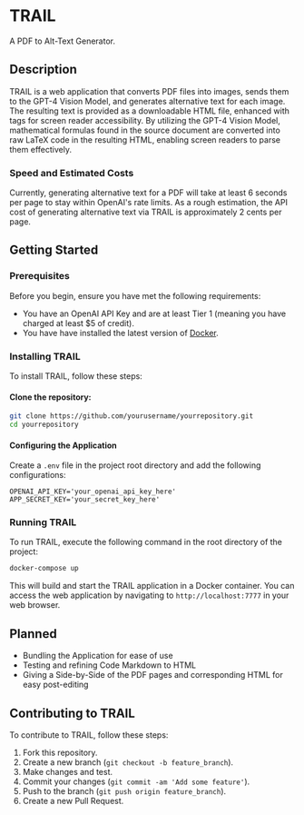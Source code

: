 # TRAIL

A PDF to Alt-Text Generator.

## Description
TRAIL is a web application that converts PDF files into images, sends them to the GPT-4 Vision Model, and generates alternative text for each image. The resulting text is provided as a downloadable HTML file, enhanced with tags for screen reader accessibility.
By utilizing the GPT-4 Vision Model, mathematical formulas found in the source document are converted into raw LaTeX code in the resulting HTML, enabling screen readers to parse them effectively.

### Speed and Estimated Costs
Currently, generating alternative text for a PDF will take at least 6 seconds per page to stay within OpenAI's rate limits.
As a rough estimation, the API cost of generating alternative text via TRAIL is approximately 2 cents per page.

## Getting Started

### Prerequisites
Before you begin, ensure you have met the following requirements:
- You have an OpenAI API Key and are at least Tier 1 (meaning you have charged at least $5 of credit).
- You have have installed the latest version of [Docker](https://www.docker.com/products/docker-desktop).

### Installing TRAIL

To install TRAIL, follow these steps:

#### Clone the repository:

```bash
git clone https://github.com/yourusername/yourrepository.git
cd yourrepository
```

#### Configuring the Application

Create a `.env` file in the project root directory and add the following configurations:

```env
OPENAI_API_KEY='your_openai_api_key_here'
APP_SECRET_KEY='your_secret_key_here'
```

### Running TRAIL

To run TRAIL, execute the following command in the root directory of the project:

```bash
docker-compose up
```

This will build and start the TRAIL application in a Docker container. You can access the web application by navigating to `http://localhost:7777` in your web browser.

## Planned

- Bundling the Application for ease of use
- Testing and refining Code Markdown to HTML
- Giving a Side-by-Side of the PDF pages and corresponding HTML for easy post-editing

## Contributing to TRAIL

To contribute to TRAIL, follow these steps:

1. Fork this repository.
2. Create a new branch (`git checkout -b feature_branch`).
3. Make changes and test.
4. Commit your changes (`git commit -am 'Add some feature'`).
5. Push to the branch (`git push origin feature_branch`).
6. Create a new Pull Request.
